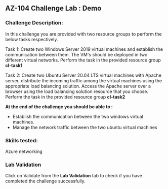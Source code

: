 ## AZ-104 Challenge Lab : Demo

### Challenge Description:

In this challenge you are provided with two resource groups to perform the below tasks respectively.

Task 1: Create two Windows Server 2019 virtual machines and establish the communication between them. The VM's should be deployed in two different virtual networks.
Perform the task in the provided resource group **cl-task1<inject key="DeploymentID"></inject>**

Task 2: Create two Ubuntu Server 20.04 LTS virtual machines with Apache server, distribute the incoming traffic among the virtual machines using the appropriate load balancing solution. Access the Apache server over a browser using the load balancing solution resource that you choose.
Perform the task in the provided resource group **cl-task2<inject key="DeploymentID"></inject>**

**At the end of the challenge you should be able to :**
- Establish the communication between the two windows virtual machines.
- Manage the network traffic between the two ubuntu virtual machines

### Skills tested:
Azure networking

### Lab Validation

Click on Validate from the **Lab Validation** tab to check if you have completed the challenge successfully.

